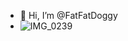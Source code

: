 - 👋 Hi, I’m @FatFatDoggy
- 
  ![IMG_0239](https://github.com/FatFatDoggy/FatFatDoggy/assets/147262397/9d3ea05d-2c47-4cfe-9630-90aab79bc9db)
  
<!---
FatFatDoggy/FatFatDoggy is a ✨ special ✨ repository because its `README.md` (this file) appears on your GitHub profile.
You can click the Preview link to take a look at your changes.
--->
